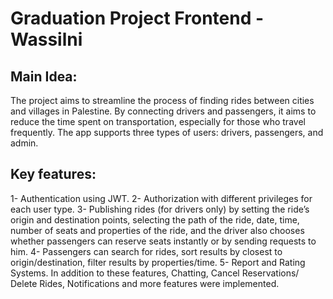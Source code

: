 # Graduation Project Frontend - Wassilni

## Main Idea: 
The project aims to streamline the process of finding rides between cities and villages in Palestine. By connecting drivers and passengers, it aims to reduce the time spent on transportation, especially for those who travel frequently. 
The app supports three types of users: drivers, passengers, and admin.

## Key features:

1- Authentication using JWT.
2- Authorization with different privileges for each user type.
3- Publishing rides (for drivers only) by setting the ride’s origin and destination points, selecting the path of the ride, date, time, number of seats and properties of the ride, and the driver also chooses whether passengers can reserve seats instantly or by sending requests to him. 
4- Passengers can search for rides, sort results by closest to origin/destination, filter results by properties/time.
5- Report and Rating Systems.
In addition to these features, Chatting, Cancel Reservations/ Delete Rides, Notifications and more features were implemented. 
